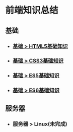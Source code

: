 
# 前端知识总结

## 基础

* ### [基础 > HTML5基础知识](https://github.com/bestAya/Metamorphosis-/blob/master/html/Html.md)
* ### [基础 > CSS3基础知识](https://github.com/bestAya/Metamorphosis-/blob/master/css/CSS3.md)
* ### [基础 > ES5基础知识](https://github.com/bestAya/Metamorphosis-/blob/master/javascript/ES5/index.md)
* ### [基础 > ES6基础知识](https://github.com/bestAya/Metamorphosis-/blob/master/javascript/ES5/index.md)

## 服务器

* ### 服务器 > Linux(未完成)